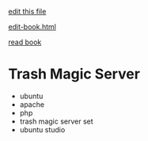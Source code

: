 [edit this file](edit-markdown-file.php?filename=trash-magic-server.md)

[edit-book.html](edit-book.html)

[read book](read-book.html)


# Trash Magic Server

 - ubuntu
 - apache
 - php
 - trash magic server set
 - ubuntu studio